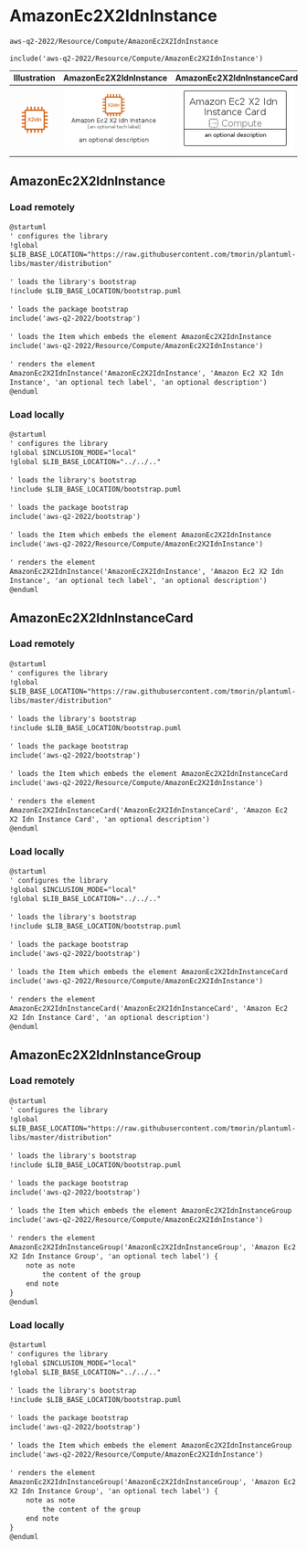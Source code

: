 # AmazonEc2X2IdnInstance


```text
aws-q2-2022/Resource/Compute/AmazonEc2X2IdnInstance
```

```text
include('aws-q2-2022/Resource/Compute/AmazonEc2X2IdnInstance')
```



| Illustration | AmazonEc2X2IdnInstance | AmazonEc2X2IdnInstanceCard | AmazonEc2X2IdnInstanceGroup |
| :---: | :---: | :---: | :---: |
| ![illustration for Illustration](../../../aws-q2-2022/Resource/Compute/AmazonEc2X2IdnInstance.png) | ![illustration for AmazonEc2X2IdnInstance](../../../aws-q2-2022/Resource/Compute/AmazonEc2X2IdnInstance.Local.png) | ![illustration for AmazonEc2X2IdnInstanceCard](../../../aws-q2-2022/Resource/Compute/AmazonEc2X2IdnInstanceCard.Local.png) | ![illustration for AmazonEc2X2IdnInstanceGroup](../../../aws-q2-2022/Resource/Compute/AmazonEc2X2IdnInstanceGroup.Local.png) |




## AmazonEc2X2IdnInstance

### Load remotely
```plantuml
@startuml
' configures the library
!global $LIB_BASE_LOCATION="https://raw.githubusercontent.com/tmorin/plantuml-libs/master/distribution"

' loads the library's bootstrap
!include $LIB_BASE_LOCATION/bootstrap.puml

' loads the package bootstrap
include('aws-q2-2022/bootstrap')

' loads the Item which embeds the element AmazonEc2X2IdnInstance
include('aws-q2-2022/Resource/Compute/AmazonEc2X2IdnInstance')

' renders the element
AmazonEc2X2IdnInstance('AmazonEc2X2IdnInstance', 'Amazon Ec2 X2 Idn Instance', 'an optional tech label', 'an optional description')
@enduml
```

### Load locally
```plantuml
@startuml
' configures the library
!global $INCLUSION_MODE="local"
!global $LIB_BASE_LOCATION="../../.."

' loads the library's bootstrap
!include $LIB_BASE_LOCATION/bootstrap.puml

' loads the package bootstrap
include('aws-q2-2022/bootstrap')

' loads the Item which embeds the element AmazonEc2X2IdnInstance
include('aws-q2-2022/Resource/Compute/AmazonEc2X2IdnInstance')

' renders the element
AmazonEc2X2IdnInstance('AmazonEc2X2IdnInstance', 'Amazon Ec2 X2 Idn Instance', 'an optional tech label', 'an optional description')
@enduml
```

## AmazonEc2X2IdnInstanceCard

### Load remotely
```plantuml
@startuml
' configures the library
!global $LIB_BASE_LOCATION="https://raw.githubusercontent.com/tmorin/plantuml-libs/master/distribution"

' loads the library's bootstrap
!include $LIB_BASE_LOCATION/bootstrap.puml

' loads the package bootstrap
include('aws-q2-2022/bootstrap')

' loads the Item which embeds the element AmazonEc2X2IdnInstanceCard
include('aws-q2-2022/Resource/Compute/AmazonEc2X2IdnInstance')

' renders the element
AmazonEc2X2IdnInstanceCard('AmazonEc2X2IdnInstanceCard', 'Amazon Ec2 X2 Idn Instance Card', 'an optional description')
@enduml
```

### Load locally
```plantuml
@startuml
' configures the library
!global $INCLUSION_MODE="local"
!global $LIB_BASE_LOCATION="../../.."

' loads the library's bootstrap
!include $LIB_BASE_LOCATION/bootstrap.puml

' loads the package bootstrap
include('aws-q2-2022/bootstrap')

' loads the Item which embeds the element AmazonEc2X2IdnInstanceCard
include('aws-q2-2022/Resource/Compute/AmazonEc2X2IdnInstance')

' renders the element
AmazonEc2X2IdnInstanceCard('AmazonEc2X2IdnInstanceCard', 'Amazon Ec2 X2 Idn Instance Card', 'an optional description')
@enduml
```

## AmazonEc2X2IdnInstanceGroup

### Load remotely
```plantuml
@startuml
' configures the library
!global $LIB_BASE_LOCATION="https://raw.githubusercontent.com/tmorin/plantuml-libs/master/distribution"

' loads the library's bootstrap
!include $LIB_BASE_LOCATION/bootstrap.puml

' loads the package bootstrap
include('aws-q2-2022/bootstrap')

' loads the Item which embeds the element AmazonEc2X2IdnInstanceGroup
include('aws-q2-2022/Resource/Compute/AmazonEc2X2IdnInstance')

' renders the element
AmazonEc2X2IdnInstanceGroup('AmazonEc2X2IdnInstanceGroup', 'Amazon Ec2 X2 Idn Instance Group', 'an optional tech label') {
    note as note
        the content of the group
    end note
}
@enduml
```

### Load locally
```plantuml
@startuml
' configures the library
!global $INCLUSION_MODE="local"
!global $LIB_BASE_LOCATION="../../.."

' loads the library's bootstrap
!include $LIB_BASE_LOCATION/bootstrap.puml

' loads the package bootstrap
include('aws-q2-2022/bootstrap')

' loads the Item which embeds the element AmazonEc2X2IdnInstanceGroup
include('aws-q2-2022/Resource/Compute/AmazonEc2X2IdnInstance')

' renders the element
AmazonEc2X2IdnInstanceGroup('AmazonEc2X2IdnInstanceGroup', 'Amazon Ec2 X2 Idn Instance Group', 'an optional tech label') {
    note as note
        the content of the group
    end note
}
@enduml
```


